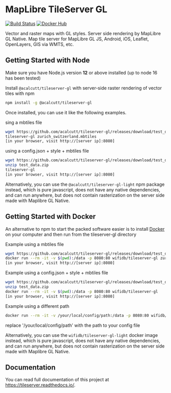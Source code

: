 # MapLibre TileServer GL
[![Build Status](https://travis-ci.org/wifidb/tileserver-gl.svg?branch=master)](https://travis-ci.org/wifidb/tileserver-gl)
[![Docker Hub](https://img.shields.io/badge/docker-hub-blue.svg)](https://hub.docker.com/r/wifidb/tileserver-gl/)

Vector and raster maps with GL styles. Server side rendering by MapLibre GL Native. Map tile server for MapLibre GL JS, Android, iOS, Leaflet, OpenLayers, GIS via WMTS, etc.

## Getting Started with Node

Make sure you have Node.js version **12** or above installed (up to node 16 has been tested)

Install `@acalcutt/tileserver-gl` with server-side raster rendering of vector tiles with npm

```bash
npm install -g @acalcutt/tileserver-gl
```

Once installed, you can use it like the following examples.

sing a mbtiles file
```bash
wget https://github.com/acalcutt/tileserver-gl/releases/download/test_data/zurich_switzerland.mbtiles
tileserver-gl zurich_switzerland.mbtiles
[in your browser, visit http://[server ip]:8080]
```

using a config.json + style + mbtiles file
```bash
wget https://github.com/acalcutt/tileserver-gl/releases/download/test_data/test_data.zip
unzip test_data.zip
tileserver-gl
[in your browser, visit http://[server ip]:8080]
```

Alternatively, you can use the `@acalcutt/tileserver-gl-light` npm package instead, which is pure javascript, does not have any native dependencies, and can run anywhere, but does not contain rasterization on the server side made with Maplibre GL Native.

## Getting Started with Docker

An alternative to npm to start the packed software easier is to install [Docker](https://www.docker.com/) on your computer and then run from the tileserver-gl directory

Example using a mbtiles file
```bash
wget https://github.com/acalcutt/tileserver-gl/releases/download/test_data/zurich_switzerland.mbtiles
docker run --rm -it -v $(pwd):/data -p 8080:80 wifidb/tileserver-gl zurich_switzerland.mbtiles
[in your browser, visit http://[server ip]:8080]
```

Example using a config.json + style + mbtiles file
```bash
wget https://github.com/acalcutt/tileserver-gl/releases/download/test_data/test_data.zip
unzip test_data.zip
docker run --rm -it -v $(pwd):/data -p 8080:80 wifidb/tileserver-gl
[in your browser, visit http://[server ip]:8080]
```

Example using a different path
```bash
docker run --rm -it -v /your/local/config/path:/data -p 8080:80 wifidb/tileserver-gl
```
replace '/your/local/config/path' with the path to your config file


Alternatively, you can use the `wifidb/tileserver-gl-light` docker image instead, which is pure javascript, does not have any native dependencies, and can run anywhere, but does not contain rasterization on the server side made with Maplibre GL Native.

## Documentation

You can read full documentation of this project at https://tileserver.readthedocs.io/.

